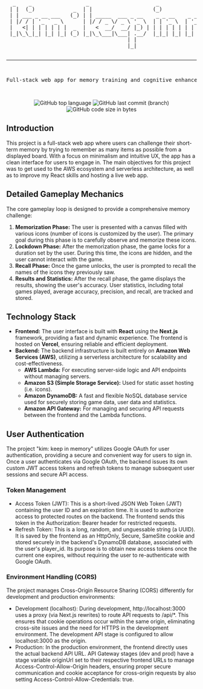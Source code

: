 <div align="center">
<pre>
  _    _                 _                     _                                                   
 | |  (_)            _  | |                   (_)                                                  
 | | ___ _ __ ___   (_) | | _____  ___ _ __    _ _ __    _ __ ___   ___ _ __ ___   ___  _ __ _   _ 
 | |/ / | '_ ` _ \      | |/ / _ \/ _ \ '_ \  | | '_ \  | '_ ` _ \ / _ \ '_ ` _ \ / _ \| '__| | | |
 |   <| | | | | | |  _  |   <  __/  __/ |_) | | | | | | | | | | | |  __/ | | | | | (_) | |  | |_| |
 |_|\_\_|_| |_| |_| (_) |_|\_\___|\___| .__/  |_|_| |_| |_| |_| |_|\___|_| |_| |_|\___/|_|   \__, |
                                      | |                                                     __/ |
                                      |_|                                                    |___/ 


----------------------------------------------------------------------------------------------------

Full-stack web app for memory training and cognitive enhancement.

</pre>

![GitHub top language](https://img.shields.io/github/languages/top/ItsThompson/keep-in-memory)
![GitHub last commit (branch)](https://img.shields.io/github/last-commit/ItsThompson/keep-in-memory/main)
![GitHub code size in bytes](https://img.shields.io/github/languages/code-size/ItsThompson/keep-in-memory)

</div>

## Introduction
This project is a full-stack web app where users can challenge their short-term memory by trying to remember as many items as possible from a displayed board. With a focus on minimalism and intuitive UX, the app has a clean interface for users to engage in. The main objectives for this project was to get used to the AWS ecosystem and serverless architecture, as well as to improve my React skills and hosting a live web app.

## Detailed Gameplay Mechanics

The core gameplay loop is designed to provide a comprehensive memory challenge:
1.  **Memorization Phase:** The user is presented with a canvas filled with various icons (number of icons is customized by the user). The primary goal during this phase is to carefully observe and memorize these icons.
2.  **Lockdown Phase:** After the memorization phase, the game locks for a duration set by the user. During this time, the icons are hidden, and the user cannot interact with the game.
3.  **Recall Phase:** Once the game unlocks, the user is prompted to recall the names of the icons they previously saw.
4.  **Results and Statistics:** After the recall phase, the game displays the results, showing the user's accuracy. User statistics, including total games played, average accuracy, precision, and recall, are tracked and stored.

## Technology Stack
* **Frontend:** The user interface is built with **React** using the **Next.js** framework, providing a fast and dynamic experience. The frontend is hosted on **Vercel**, ensuring reliable and efficient deployment.
* **Backend:** The backend infrastructure is built entirely on **Amazon Web Services (AWS)**, utilizing a serverless architecture for scalability and cost-effectiveness.
    * **AWS Lambda:** For executing server-side logic and API endpoints without managing servers.
    * **Amazon S3 (Simple Storage Service):** Used for static asset hosting (i.e. icons).
    * **Amazon DynamoDB:** A fast and flexible NoSQL database service used for securely storing game data, user data and statistics.
    * **Amazon API Gateway:** For managing and securing API requests between the frontend and the Lambda functions.

## User Authentication
The project "kim: keep in memory" utilizes Google OAuth for user authentication, providing a secure and convenient way for users to sign in. Once a user authenticates via Google OAuth, the backend issues its own custom JWT access tokens and refresh tokens to manage subsequent user sessions and secure API access.
### Token Management
- Access Token (JWT): This is a short-lived JSON Web Token (JWT) containing the user ID and an expiration time. It is used to authorize access to protected routes on the backend. The frontend sends this token in the Authorization: Bearer <token> header for restricted requests.
- Refresh Token: This is a long, random, and unguessable string (a UUID). It is saved by the frontend as an HttpOnly, Secure, SameSite cookie and stored securely in the backend's DynamoDB database, associated with the user's player_id. Its purpose is to obtain new access tokens once the current one expires, without requiring the user to re-authenticate with Google OAuth.

### Environment Handling (CORS)
The project manages Cross-Origin Resource Sharing (CORS) differently for development and production environments:
- Development (localhost): During development, http://localhost:3000 uses a proxy (via Next.js rewrites) to route API requests to /api/*. This ensures that cookie operations occur within the same origin, eliminating cross-site issues and the need for HTTPS in the development environment. The development API stage is configured to allow localhost:3000 as the origin.
- Production: In the production environment, the frontend directly uses the actual backend API URL. API Gateway stages (dev and prod) have a stage variable originUrl set to their respective frontend URLs to manage Access-Control-Allow-Origin headers, ensuring proper secure communication and cookie acceptance for cross-origin requests by also setting Access-Control-Allow-Credentials: true.
